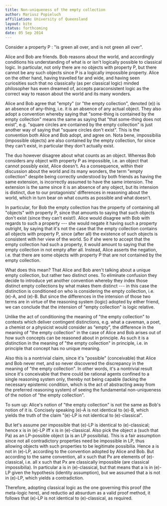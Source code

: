 ```yaml
---
title: Non-uniqueness of the empty collection
author: Mariusz Popieluch
affiliation: University of Queensland
layout: bite
status: forthcoming
date: 05 Sep 2014
---
```


Consider a property P : "is green all over, and is not green all over".

Alice and Bob are friends. Bob reasons about the world, and accordingly conditions his understanding of what is or isn't logically possible to classical logic. In particular, not only there are no objects with property P, but there cannot be any such objects since P is a logically impossible property. Alice on the other hand, having travelled far and wide, and having seen curiosities such that no classically (as per classical logic) minded philosopher has even dreamed of, accepts paraconsistent logic as the correct way to reason about the world and its many wonders.
 
Alice and Bob agree that "empty" (or "the empty collection", denoted (e)) is an absence of any-thing, i.e. it is an absence of any actual object. They also adopt a convention whereby saying that "some-thing is contained by the empty collection" means the same as saying that "that some-thing does not exist", e.g. "square circles are contained by the empty collection" is just another way of saying that "square circles don't exist". This is the convention both Alice and Bob adopt, and agree on. Nota bene, impossibilia (impossible objects) are also contained by the empty collection, for since they can't exist, in particular they don't actually exist.
 
The duo however disagree about what counts as an object. Whereas Bob considers any object with property P as impossible, i.e. an object that cannot possibly exist, Alice doesn't. As a consequence, within their discussion about the world and its many wonders, the term "empty collection" despite being correctly understood by both friends as having the same extension, is incorrectly assumed to have the same intension. The extension is the same since it is an absence of any object, but its intension is distinct, due to our protagonists' differences in reasoning about the world, which in turn bear on what counts as possible and what doesn't.
 
In particular, for Bob the empty collection has the property of containing all "objects" with property P, since that amounts to saying that such objects don't exist (since they can't exist!). Alice would disagree with Bob with regards to such a property --- she would negate it having such a property outright, by saying that it's not the case that the empty collection contains all objects with property P, since (after all) the existence of such objects is consistent with her view of the world. So if she were to accept that the empty collection had such a property, it would amount to saying that the empty collection in not empty after all. Instead, Alice asserts the negation, i.e. that there are some objects with property P that are not contained by the empty collection.
 
What does this mean? That Alice and Bob aren't talking about a unique empty collection, but rather two distinct ones. To eliminate confusion they decide to introduce yet another convention whereby they index those distinct empty collections by what makes them distinct --- in this case the distinction is conditioned on who is considering the empty collection, i.e. (e)-A, and (e)-B. But since the differences in the intension of those two terms are in virtue of the reasoning system (logic) adopted by either friend, we can conclude that the intension of "empty collection" is logic relative.

Unlike the act of conditioning the meaning of "the empty collection" to contexts which deliver contingent distinctions, e.g. what a caveman, a poet, a chemist or a physicist would consider as "empty", the difference in the meaning of "the empty collection" in the case of Alice and Bob arises out of how such concepts can be reasoned about in principle. As such it is a distinction in the meaning of "the empty collection" in principle, i.e. in principle that concept has no unique meaning.

Also this is a nontrivial claim, since it's "possible" (conceivable) that Alice and Bob never met, and so never discovered the discrepancy in the meaning of "the empty collection". In other words, it's a nontrivial result since it's conceivable that there could be rational agents confined to a single reasoning system only, thereby not being capable (lacking the necessary epistemic condition, which is the act of abstracting away from the preferred reasoning system) of seeing the fundamental non-uniqueness of the notion of "the empty collection".

To sum up: Alice's notion of "the empty collection" is not the same as Bob's notion of it is. Concisely speaking (e)-A is not identical to (e)-B, which yields the truth of the claim "(e)-LP is not identical to (e)-classical".

But let's assume per impossible that (e)-LP is identical to (e)-classical; hence x is in (e)-LP iff x is in (e)-classical. Also pick the object a (such that Pa) as an LP-possible object (a is an LP possibilia). This is a fair assumption since not all contradictory properties need be impossible in LP, thus allowing objects with such properties to be legitimate possibilia. Hence a is not in (e)-LP, according to the convention adopted by Alice and Bob. But according to the same convention, all x such that Px are elements of (e)-classical, i.e. all x such that Px are classically impossible (are classical impossibilia). In particular a is in (e)-classical, but that means that a is in (e)-LP given the hypothesis (identity assumption), but we assumed that a is not in (e)-LP, which yields a contradiction.

Therefore, adopting classical logic as the one governing this proof (the meta-logic here), and reductio ad absurdum as a valid proof method, it follows that (e)-LP is not identical to (e)-classical, as required.